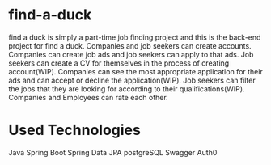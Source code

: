 # find-a-duck
find a duck is simply a part-time job finding project and this is the back-end project for find a duck.
Companies and job seekers can create accounts.
Companies can create job ads and job seekers can apply to that ads.
Job seekers can create a CV for themselves in the process of creating account(WIP).
Companies can see the most appropriate application for their ads and can accept or decline the application(WIP).
Job seekers can filter the jobs that they are looking for according to their qualifications(WIP).
Companies and Employees can rate each other.

# Used Technologies
Java
Spring Boot
Spring Data JPA
postgreSQL
Swagger
Auth0
